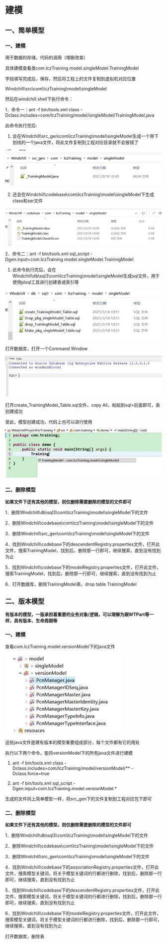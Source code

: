# 建模

## 一、简单模型

### 一、建模

用于数据的存储，代码的调用（增删改查）

具体建模查看类com.lczTraining.model.singleModel.TrainingModel

 

字段填写完成后，保存，然后将工程上的文件复制到虚拟机对应位置

Windchill\src\com\lczTraining\model\singleModel

然后在windchill shell下执行命令：

1．命令一：ant -f bin/tools.xml class -Dclass.includes=com/lczTraining/model/singleModel/TrainingModel.java

此命令执行完后:

1)    会在Windchill\src_gen\com\lczTraining\model\singleModel生成一个带下划线的一个java文件，将此文件复制到工程对应目录就不会报错了

![img](img/clip_image002.jpg)

2)    还会在Windchill\codebase\com\lczTraining\model\singleModel下生成class和ser文件

![img](img/clip_image004.jpg)

 

2．命令二：ant -f bin/tools.xml sql_script -Dgen.input=com.lczTraining.model.singleModel.TrainingModel

1)    此命令执行完后，会在Windchill\db\sql3\com\lczTraining\model\singleModel生成sql文件，用于使用plsql工具进行创建表或索引等

![img](img/clip_image006.jpg)

 

打开数据库，打开一个Command Window

![img](img/clip_image008.jpg)

打开create_TrainingModel_Table.sql文件，copy All，粘贴到sql>后面即可，表创建成功

 

至此，模型创建成功，代码上也可以进行使用

![img](img/clip_image010.jpg)

 

### 二、删除模型

**如果文件下还有其他的模型，则仅删除需要删除的模型的文件即可**

1．删除Windchill\db\sql3\com\lczTraining\model\singleModel下的文件

2．删除Windchill\codebase\com\lczTraining\model\singleModel下的文件

3．删除Windchill\src_gen\com\lczTraining\model\singleModel下的文件

4．找到Windchill\codebase下的descendentRegistry.properties文件，打开此文件，搜索TrainingModel，找到后，删除那一行即可，继续搜索，直到没有找到为止

5．找到Windchill\codebase下的modelRegistry.properties文件，打开此文件，搜索TrainingModel，找到后，删除那一行即可，继续搜索，直到没有找到为止

6．打开数据库，删除TrainingModel表，drop table TrainingModel

 

## 二、版本模型

**有版本的模型，一版承担着重要的业务对象/****逻辑，可以理解为跟WTPart****等一样，具有版本、生命周期等**

### 一、建模

查看com.lczTraining.model.versionModel下的java文件

![img](img/clip_image012.jpg)

这些java文件是建有版本的模型重要组成部分，每个文件都有它的用处

执行以下两个命令，能将versionModel下的所有java文件进行建模

1)    ant -f bin/tools.xml class -Dclass.includes=com/lczTraining/model/versionModel/** -Dclass.force=true

2)    ant -f bin/tools.xml sql_script -Dgen.input=com.lczTraining.model.versionModel.*

生成的文件同上简单模型一样，将src_gen下的文件复制到工程对应包下即可

 

### 二、删除模型

**如果文件下还有其他的模型，则仅删除需要删除的模型的文件即可**

1．删除Windchill\db\sql3\com\lczTraining\model\singleModel下的文件

2．删除Windchill\codebase\com\lczTraining\model\singleModel下的文件

3．删除Windchill\src_gen\com\lczTraining\model\singleModel下的文件

4．找到Windchill\codebase下的associationRegistry.properties文件，打开此文件，搜索模型关键词，将关于模型关键词的行都进行删除，找到后，删除那一行即可，继续搜索，直到没有找到为止

5．找到Windchill\codebase下的descendentRegistry.properties文件，打开此文件，搜索模型关键词，将关于模型关键词的行都进行删除，找到后，删除那一行即可，继续搜索，直到没有找到为止

6．找到Windchill\codebase下的modelRegistry.properties文件，打开此文件，搜索模型关键词，将关于模型关键词的行都进行删除，找到后，删除那一行即可，继续搜索，直到没有找到为止

打开数据库，删除表